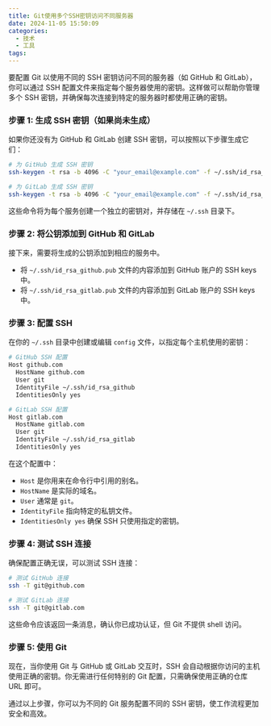 ```yaml
---
title: Git使用多个SSH密钥访问不同服务器
date: 2024-11-05 15:50:09
categories:
  - 技术
  - 工具
tags:
---
```

要配置 Git 以使用不同的 SSH 密钥访问不同的服务器（如 GitHub 和 GitLab），你可以通过 SSH 配置文件来指定每个服务器使用的密钥。这样做可以帮助你管理多个 SSH 密钥，并确保每次连接到特定的服务器时都使用正确的密钥。

### 步骤 1: 生成 SSH 密钥（如果尚未生成）

如果你还没有为 GitHub 和 GitLab 创建 SSH 密钥，可以按照以下步骤生成它们：

```bash
# 为 GitHub 生成 SSH 密钥
ssh-keygen -t rsa -b 4096 -C "your_email@example.com" -f ~/.ssh/id_rsa_github

# 为 GitLab 生成 SSH 密钥
ssh-keygen -t rsa -b 4096 -C "your_email@example.com" -f ~/.ssh/id_rsa_gitlab
```

这些命令将为每个服务创建一个独立的密钥对，并存储在 `~/.ssh` 目录下。

### 步骤 2: 将公钥添加到 GitHub 和 GitLab

接下来，需要将生成的公钥添加到相应的服务中。

- 将 `~/.ssh/id_rsa_github.pub` 文件的内容添加到 GitHub 账户的 SSH keys 中。
- 将 `~/.ssh/id_rsa_gitlab.pub` 文件的内容添加到 GitLab 账户的 SSH keys 中。

### 步骤 3: 配置 SSH

在你的 `~/.ssh` 目录中创建或编辑 `config` 文件，以指定每个主机使用的密钥：

```bash
# GitHub SSH 配置
Host github.com
  HostName github.com
  User git
  IdentityFile ~/.ssh/id_rsa_github
  IdentitiesOnly yes

# GitLab SSH 配置
Host gitlab.com
  HostName gitlab.com
  User git
  IdentityFile ~/.ssh/id_rsa_gitlab
  IdentitiesOnly yes
```

在这个配置中：

- `Host` 是你用来在命令行中引用的别名。
- `HostName` 是实际的域名。
- `User` 通常是 `git`。
- `IdentityFile` 指向特定的私钥文件。
- `IdentitiesOnly yes` 确保 SSH 只使用指定的密钥。

### 步骤 4: 测试 SSH 连接

确保配置正确无误，可以测试 SSH 连接：

```bash
# 测试 GitHub 连接
ssh -T git@github.com

# 测试 GitLab 连接
ssh -T git@gitlab.com
```

这些命令应该返回一条消息，确认你已成功认证，但 Git 不提供 shell 访问。

### 步骤 5: 使用 Git

现在，当你使用 Git 与 GitHub 或 GitLab 交互时，SSH 会自动根据你访问的主机使用正确的密钥。你无需进行任何特别的 Git 配置，只需确保使用正确的仓库 URL 即可。

通过以上步骤，你可以为不同的 Git 服务配置不同的 SSH 密钥，使工作流程更加安全和高效。